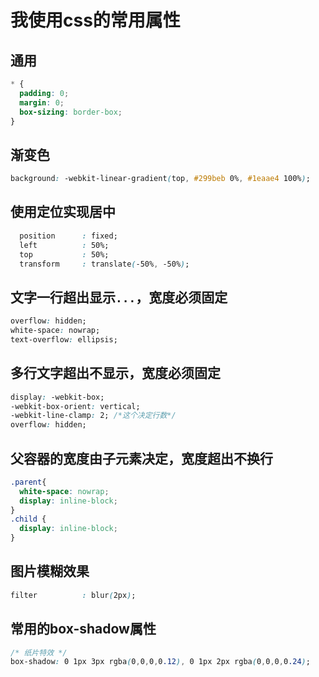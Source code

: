 # 我使用css的常用属性
## 通用
```css
* {
  padding: 0;
  margin: 0;
  box-sizing: border-box;
}

```


## 渐变色
```css
background: -webkit-linear-gradient(top, #299beb 0%, #1eaae4 100%);
```
## 使用定位实现居中
```css
  position      : fixed;
  left          : 50%;
  top           : 50%;
  transform     : translate(-50%, -50%);
```

## 文字一行超出显示`...`，宽度必须固定 
```css
overflow: hidden;
white-space: nowrap;
text-overflow: ellipsis;
```
## 多行文字超出不显示，宽度必须固定

```css
display: -webkit-box;
-webkit-box-orient: vertical;
-webkit-line-clamp: 2; /*这个决定行数*/
overflow: hidden;
```

## 父容器的宽度由子元素决定，宽度超出不换行

```css
.parent{
  white-space: nowrap;
  display: inline-block;
}
.child {
  display: inline-block;
}
```


## 图片模糊效果

```css
filter          : blur(2px);
```

## 常用的box-shadow属性
```css
/* 纸片特效 */
box-shadow: 0 1px 3px rgba(0,0,0,0.12), 0 1px 2px rgba(0,0,0,0.24);

```

